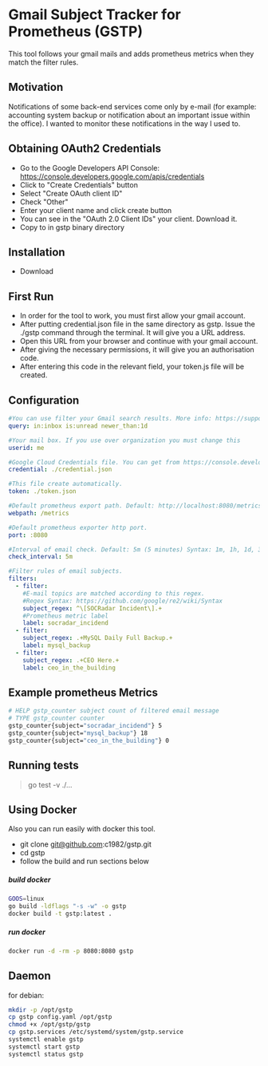 # Gmail Subject Tracker for Prometheus (GSTP)

This tool follows your gmail mails and adds prometheus metrics when they match the filter rules.

## Motivation

Notifications of some back-end services come only by e-mail (for example: accounting system backup or notification about an important issue within the office). I wanted to monitor these notifications in the way I used to.

## Obtaining OAuth2 Credentials

* Go to the Google Developers API Console: https://console.developers.google.com/apis/credentials
* Click to "Create Credentials" button
* Select "Create OAuth client ID"
* Check "Other" 
* Enter your client name and click create button
* You can see in the "OAuth 2.0 Client IDs" your client. Download it.
* Copy to in gstp binary directory

## Installation

* Download

## First Run

* In order for the tool to work, you must first allow your gmail account.
* After putting credential.json file in the same directory as gstp. Issue the ./gstp command through the terminal. It will give you a URL address.
* Open this URL from your browser and continue with your gmail account.
* After giving the necessary permissions, it will give you an authorisation code.
* After entering this code in the relevant field, your token.js file will be created.

## Configuration

```yaml
#You can use filter your Gmail search results. More info: https://support.google.com/mail/answer/7190?hl=en
query: in:inbox is:unread newer_than:1d

#Your mail box. If you use over organization you must change this
userid: me

#Google Cloud Credentials file. You can get from https://console.developers.google.com/apis/credentials
credential: ./credential.json

#This file create automatically.
token: ./token.json

#Default prometheus export path. Default: http://localhost:8080/metrics
webpath: /metrics

#Default prometheus exporter http port.
port: :8080

#Interval of email check. Default: 5m (5 minutes) Syntax: 1m, 1h, 1d, 30m
check_interval: 5m

#Filter rules of email subjects.
filters:
  - filter:
    #E-mail topics are matched according to this regex.
    #Regex Syntax: https://github.com/google/re2/wiki/Syntax
    subject_regex: ^\[SOCRadar Incident\].+
    #Prometheus metric label
    label: socradar_incidend
  - filter:
    subject_regex: .+MySQL Daily Full Backup.+
    label: mysql_backup
  - filter:
    subject_regex: .+CEO Here.+
    label: ceo_in_the_building
```

## Example prometheus Metrics

```sh
# HELP gstp_counter subject count of filtered email message
# TYPE gstp_counter counter
gstp_counter{subject="socradar_incidend"} 5
gstp_counter{subject="mysql_backup"} 18
gstp_counter{subject="ceo_in_the_building"} 0
```
## Running tests

> go test -v ./...

## Using Docker

Also you can run easily with docker this tool.

* git clone git@github.com:c1982/gstp.git
* cd gstp
* follow the build and run sections below

##### build docker

```sh
GOOS=linux
go build -ldflags "-s -w" -o gstp
docker build -t gstp:latest .
```

##### run docker

```sh
docker run -d -rm -p 8080:8080 gstp
```

## Daemon

for debian:

```sh
mkdir -p /opt/gstp
cp gstp config.yaml /opt/gstp
chmod +x /opt/gstp/gstp
cp gstp.services /etc/systemd/system/gstp.service
systemctl enable gstp
systemctl start gstp
systemctl status gstp
```

